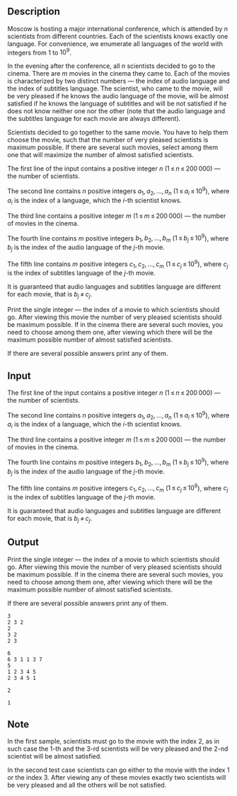 ## Description

<div><p>Moscow is hosting a major international conference, which is attended by <span class="tex-span"><i>n</i></span> scientists from different countries. Each of the scientists knows exactly one language. For convenience, we enumerate all languages of the world with integers from <span class="tex-span">1</span> to <span class="tex-span">10<sup class="upper-index">9</sup></span>.</p><p>In the evening after the conference, all <span class="tex-span"><i>n</i></span> scientists decided to go to the cinema. There are <span class="tex-span"><i>m</i></span> movies in the cinema they came to. Each of the movies is characterized by two <span class="tex-font-style-bf">distinct</span> numbers&nbsp;— the index of audio language and the index of subtitles language. The scientist, who came to the movie, will be <span class="tex-font-style-it">very pleased</span> if he knows the audio language of the movie, will be <span class="tex-font-style-it">almost satisfied</span> if he knows the language of subtitles and will be <span class="tex-font-style-it">not satisfied</span> if he does not know neither one nor the other (note that the audio language and the subtitles language for each movie are always different). </p><p>Scientists decided to go together to the same movie. You have to help them choose the movie, such that the number of very pleased scientists is maximum possible. If there are several such movies, select among them one that will maximize the number of almost satisfied scientists.</p></div><div class="input-specification"><p>The first line of the input contains a positive integer <span class="tex-span"><i>n</i></span> (<span class="tex-span">1 ≤ <i>n</i> ≤ 200 000</span>)&nbsp;— the number of scientists.</p><p>The second line contains <span class="tex-span"><i>n</i></span> positive integers <span class="tex-span"><i>a</i><sub class="lower-index">1</sub>, <i>a</i><sub class="lower-index">2</sub>, ..., <i>a</i><sub class="lower-index"><i>n</i></sub></span> (<span class="tex-span">1 ≤ <i>a</i><sub class="lower-index"><i>i</i></sub> ≤ 10<sup class="upper-index">9</sup></span>), where <span class="tex-span"><i>a</i><sub class="lower-index"><i>i</i></sub></span> is the index of a language, which the <span class="tex-span"><i>i</i></span>-th scientist knows.</p><p>The third line contains a positive integer <span class="tex-span"><i>m</i></span> (<span class="tex-span">1 ≤ <i>m</i> ≤ 200 000</span>)&nbsp;— the number of movies in the cinema. </p><p>The fourth line contains <span class="tex-span"><i>m</i></span> positive integers <span class="tex-span"><i>b</i><sub class="lower-index">1</sub>, <i>b</i><sub class="lower-index">2</sub>, ..., <i>b</i><sub class="lower-index"><i>m</i></sub></span> (<span class="tex-span">1 ≤ <i>b</i><sub class="lower-index"><i>j</i></sub> ≤ 10<sup class="upper-index">9</sup></span>), where <span class="tex-span"><i>b</i><sub class="lower-index"><i>j</i></sub></span> is the index of the audio language of the <span class="tex-span"><i>j</i></span>-th movie.</p><p>The fifth line contains <span class="tex-span"><i>m</i></span> positive integers <span class="tex-span"><i>c</i><sub class="lower-index">1</sub>, <i>c</i><sub class="lower-index">2</sub>, ..., <i>c</i><sub class="lower-index"><i>m</i></sub></span> (<span class="tex-span">1 ≤ <i>c</i><sub class="lower-index"><i>j</i></sub> ≤ 10<sup class="upper-index">9</sup></span>), where <span class="tex-span"><i>c</i><sub class="lower-index"><i>j</i></sub></span> is the index of subtitles language of the <span class="tex-span"><i>j</i></span>-th movie.</p><p>It is guaranteed that audio languages and subtitles language are different for each movie, that is <span class="tex-span"><i>b</i><sub class="lower-index"><i>j</i></sub> ≠ <i>c</i><sub class="lower-index"><i>j</i></sub></span>. </p></div><div class="output-specification"><p>Print the single integer&nbsp;— the index of a movie to which scientists should go. After viewing this movie the number of very pleased scientists should be maximum possible. If in the cinema there are several such movies, you need to choose among them one, after viewing which there will be the maximum possible number of almost satisfied scientists. </p><p>If there are several possible answers print any of them.</p></div>

## Input

<p>The first line of the input contains a positive integer <span class="tex-span"><i>n</i></span> (<span class="tex-span">1 ≤ <i>n</i> ≤ 200 000</span>)&nbsp;— the number of scientists.</p><p>The second line contains <span class="tex-span"><i>n</i></span> positive integers <span class="tex-span"><i>a</i><sub class="lower-index">1</sub>, <i>a</i><sub class="lower-index">2</sub>, ..., <i>a</i><sub class="lower-index"><i>n</i></sub></span> (<span class="tex-span">1 ≤ <i>a</i><sub class="lower-index"><i>i</i></sub> ≤ 10<sup class="upper-index">9</sup></span>), where <span class="tex-span"><i>a</i><sub class="lower-index"><i>i</i></sub></span> is the index of a language, which the <span class="tex-span"><i>i</i></span>-th scientist knows.</p><p>The third line contains a positive integer <span class="tex-span"><i>m</i></span> (<span class="tex-span">1 ≤ <i>m</i> ≤ 200 000</span>)&nbsp;— the number of movies in the cinema. </p><p>The fourth line contains <span class="tex-span"><i>m</i></span> positive integers <span class="tex-span"><i>b</i><sub class="lower-index">1</sub>, <i>b</i><sub class="lower-index">2</sub>, ..., <i>b</i><sub class="lower-index"><i>m</i></sub></span> (<span class="tex-span">1 ≤ <i>b</i><sub class="lower-index"><i>j</i></sub> ≤ 10<sup class="upper-index">9</sup></span>), where <span class="tex-span"><i>b</i><sub class="lower-index"><i>j</i></sub></span> is the index of the audio language of the <span class="tex-span"><i>j</i></span>-th movie.</p><p>The fifth line contains <span class="tex-span"><i>m</i></span> positive integers <span class="tex-span"><i>c</i><sub class="lower-index">1</sub>, <i>c</i><sub class="lower-index">2</sub>, ..., <i>c</i><sub class="lower-index"><i>m</i></sub></span> (<span class="tex-span">1 ≤ <i>c</i><sub class="lower-index"><i>j</i></sub> ≤ 10<sup class="upper-index">9</sup></span>), where <span class="tex-span"><i>c</i><sub class="lower-index"><i>j</i></sub></span> is the index of subtitles language of the <span class="tex-span"><i>j</i></span>-th movie.</p><p>It is guaranteed that audio languages and subtitles language are different for each movie, that is <span class="tex-span"><i>b</i><sub class="lower-index"><i>j</i></sub> ≠ <i>c</i><sub class="lower-index"><i>j</i></sub></span>. </p>

## Output

<p>Print the single integer&nbsp;— the index of a movie to which scientists should go. After viewing this movie the number of very pleased scientists should be maximum possible. If in the cinema there are several such movies, you need to choose among them one, after viewing which there will be the maximum possible number of almost satisfied scientists. </p><p>If there are several possible answers print any of them.</p>





```input1
3
2 3 2
2
3 2
2 3

```




```input2
6
6 3 1 1 3 7
5
1 2 3 4 5
2 3 4 5 1

```




```output1
2

```




```output2
1

```



## Note

<p>In the first sample, scientists must go to the movie with the index <span class="tex-span">2</span>, as in such case the <span class="tex-span">1</span>-th and the <span class="tex-span">3</span>-rd scientists will be very pleased and the <span class="tex-span">2</span>-nd scientist will be almost satisfied.</p><p>In the second test case scientists can go either to the movie with the index <span class="tex-span">1</span> or the index <span class="tex-span">3</span>. After viewing any of these movies exactly <span class="tex-font-style-bf">two</span> scientists will be very pleased and all the others will be not satisfied. </p>
